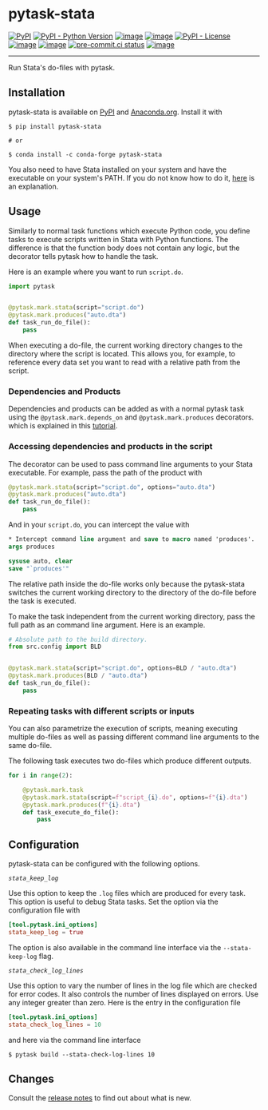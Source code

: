 # pytask-stata

[![PyPI](https://img.shields.io/pypi/v/pytask-stata?color=blue)](https://pypi.org/project/pytask-stata)
[![PyPI - Python Version](https://img.shields.io/pypi/pyversions/pytask-stata)](https://pypi.org/project/pytask-stata)
[![image](https://img.shields.io/conda/vn/conda-forge/pytask-stata.svg)](https://anaconda.org/conda-forge/pytask-stata)
[![image](https://img.shields.io/conda/pn/conda-forge/pytask-stata.svg)](https://anaconda.org/conda-forge/pytask-stata)
[![PyPI - License](https://img.shields.io/pypi/l/pytask-stata)](https://pypi.org/project/pytask-stata)
[![image](https://img.shields.io/github/workflow/status/pytask-dev/pytask-stata/main/main)](https://github.com/pytask-dev/pytask-stata/actions?query=branch%3Amain)
[![image](https://codecov.io/gh/pytask-dev/pytask-stata/branch/main/graph/badge.svg)](https://codecov.io/gh/pytask-dev/pytask-stata)
[![pre-commit.ci status](https://results.pre-commit.ci/badge/github/pytask-dev/pytask-stata/main.svg)](https://results.pre-commit.ci/latest/github/pytask-dev/pytask-stata/main)
[![image](https://img.shields.io/badge/code%20style-black-000000.svg)](https://github.com/psf/black)

------------------------------------------------------------------------

Run Stata\'s do-files with pytask.

## Installation

pytask-stata is available on
[PyPI](https://pypi.org/project/pytask-stata) and
[Anaconda.org](https://anaconda.org/conda-forge/pytask-stata). Install
it with

``` console
$ pip install pytask-stata

# or

$ conda install -c conda-forge pytask-stata
```

You also need to have Stata installed on your system and have the
executable on your system\'s PATH. If you do not know how to do it,
[here](https://superuser.com/a/284351) is an explanation.

## Usage

Similarly to normal task functions which execute Python code, you define
tasks to execute scripts written in Stata with Python functions. The
difference is that the function body does not contain any logic, but the
decorator tells pytask how to handle the task.

Here is an example where you want to run `script.do`.

``` python
import pytask


@pytask.mark.stata(script="script.do")
@pytask.mark.produces("auto.dta")
def task_run_do_file():
    pass
```

When executing a do-file, the current working directory changes to the
directory where the script is located. This allows you, for example, to
reference every data set you want to read with a relative path from the
script.

### Dependencies and Products

Dependencies and products can be added as with a normal pytask task
using the `@pytask.mark.depends_on` and `@pytask.mark.produces`
decorators. which is explained in this
[tutorial](https://pytask-dev.readthedocs.io/en/stable/tutorials/defining_dependencies_products.html).

### Accessing dependencies and products in the script

The decorator can be used to pass command line arguments to your Stata
executable. For example, pass the path of the product with

``` python
@pytask.mark.stata(script="script.do", options="auto.dta")
@pytask.mark.produces("auto.dta")
def task_run_do_file():
    pass
```

And in your `script.do`, you can intercept the value with

``` do
* Intercept command line argument and save to macro named 'produces'.
args produces

sysuse auto, clear
save "`produces'"
```

The relative path inside the do-file works only because the pytask-stata
switches the current working directory to the directory of the do-file
before the task is executed.

To make the task independent from the current working directory, pass
the full path as an command line argument. Here is an example.

``` python
# Absolute path to the build directory.
from src.config import BLD


@pytask.mark.stata(script="script.do", options=BLD / "auto.dta")
@pytask.mark.produces(BLD / "auto.dta")
def task_run_do_file():
    pass
```

### Repeating tasks with different scripts or inputs

You can also parametrize the execution of scripts, meaning executing
multiple do-files as well as passing different command line arguments to
the same do-file.

The following task executes two do-files which produce different
outputs.

``` python
for i in range(2):

    @pytask.mark.task
    @pytask.mark.stata(script=f"script_{i}.do", options=f"{i}.dta")
    @pytask.mark.produces(f"{i}.dta")
    def task_execute_do_file():
        pass
```

## Configuration

pytask-stata can be configured with the following options.

*`stata_keep_log`*

Use this option to keep the `.log` files which are produced for
every task. This option is useful to debug Stata tasks. Set the
option via the configuration file with

```toml
[tool.pytask.ini_options]
stata_keep_log = true
```

The option is also available in the command line interface via the
`--stata-keep-log` flag.


*`stata_check_log_lines`*

Use this option to vary the number of lines in the log file which
are checked for error codes. It also controls the number of lines
displayed on errors. Use any integer greater than zero. Here is the
entry in the configuration file

```toml
[tool.pytask.ini_options]
stata_check_log_lines = 10
```

and here via the command line interface

``` console
$ pytask build --stata-check-log-lines 10
```

## Changes

Consult the [release notes](CHANGES.md) to find out about what is new.
